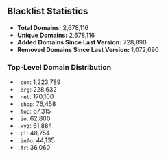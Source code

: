 ## Blacklist Statistics

- **Total Domains:** 2,678,116
- **Unique Domains:** 2,678,116
- **Added Domains Since Last Version:** 728,890
- **Removed Domains Since Last Version:** 1,072,690

### Top-Level Domain Distribution

-  `.com`: 1,223,789
-  `.org`: 228,632
-  `.net`: 170,100
-  `.shop`: 76,458
-  `.top`: 67,315
-  `.io`: 62,800
-  `.xyz`: 61,884
-  `.pl`: 48,754
-  `.info`: 44,135
-  `.fr`: 36,060
